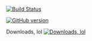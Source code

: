 [![Build Status](https://travis-ci.org/christianhaller/download-your-travelmap.svg?branch=master)](https://travis-ci.org/christianhaller/download-your-travelmap)

[![GitHub version](https://badge.fury.io/gh/christianhaller%2Fdownload-your-travelmap.svg)](https://badge.fury.io/gh/christianhaller%2Fdownload-your-travelmap)

Downloads, lol [![Downloads, lol](https://img.shields.io/github/downloads/christianhaller/download-your-travelmap/latest/total.svg)]()